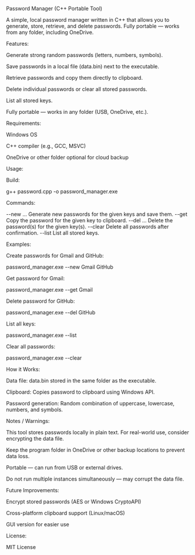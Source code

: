 Password Manager (C++ Portable Tool)

A simple, local password manager written in C++ that allows you to generate, store, retrieve, and delete passwords. Fully portable — works from any folder, including OneDrive.

Features:

Generate strong random passwords (letters, numbers, symbols).

Save passwords in a local file (data.bin) next to the executable.

Retrieve passwords and copy them directly to clipboard.

Delete individual passwords or clear all stored passwords.

List all stored keys.

Fully portable — works in any folder (USB, OneDrive, etc.).

Requirements:

Windows OS

C++ compiler (e.g., GCC, MSVC)

OneDrive or other folder optional for cloud backup

Usage:

Build:

g++ password.cpp -o password_manager.exe

Commands:

--new <key1> <key2> ... Generate new passwords for the given keys and save them.
--get <key> Copy the password for the given key to clipboard.
--del <key1> <key2> ... Delete the password(s) for the given key(s).
--clear Delete all passwords after confirmation.
--list List all stored keys.

Examples:

Create passwords for Gmail and GitHub:

password_manager.exe --new Gmail GitHub

Get password for Gmail:

password_manager.exe --get Gmail

Delete password for GitHub:

password_manager.exe --del GitHub

List all keys:

password_manager.exe --list

Clear all passwords:

password_manager.exe --clear

How it Works:

Data file: data.bin stored in the same folder as the executable.

Clipboard: Copies password to clipboard using Windows API.

Password generation: Random combination of uppercase, lowercase, numbers, and symbols.

Notes / Warnings:

This tool stores passwords locally in plain text. For real-world use, consider encrypting the data file.

Keep the program folder in OneDrive or other backup locations to prevent data loss.

Portable — can run from USB or external drives.

Do not run multiple instances simultaneously — may corrupt the data file.

Future Improvements:

Encrypt stored passwords (AES or Windows CryptoAPI)

Cross-platform clipboard support (Linux/macOS)

GUI version for easier use

License:

MIT License
